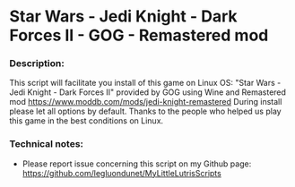 # Star Wars - Jedi Knight - Dark Forces II - GOG - Remastered mod

### Description:
This script will facilitate you install of this game on Linux OS:
"Star Wars - Jedi Knight - Dark Forces II" provided by GOG using Wine and Remastered mod https://www.moddb.com/mods/jedi-knight-remastered
During install please let all options by default.
Thanks to the people who helped us play this game in the best conditions on Linux.

### Technical notes:
- Please report issue concerning this script on my Github page:
https://github.com/legluondunet/MyLittleLutrisScripts

